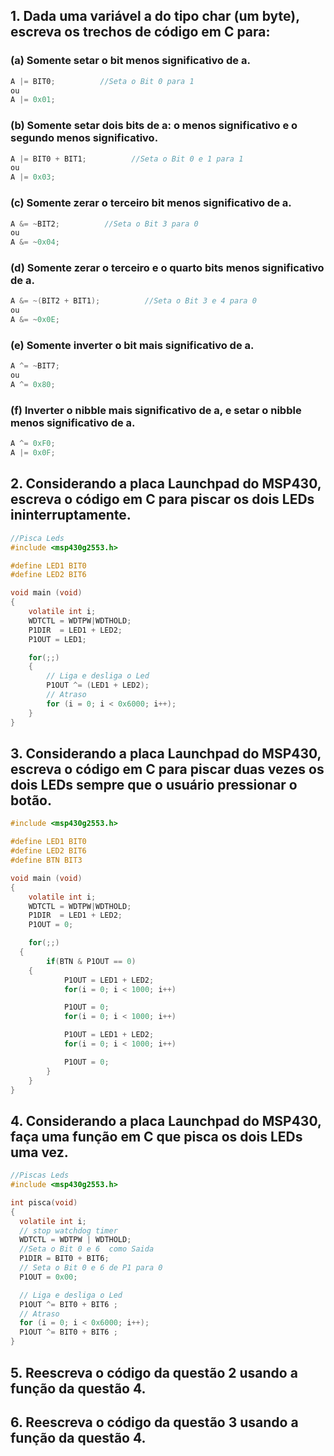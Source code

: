 ## 1. Dada uma variável a do tipo char (um byte), escreva os trechos de código em C para:
### (a) Somente setar o bit menos significativo de a.
```C
A |= BIT0;          //Seta o Bit 0 para 1
ou
A |= 0x01;
```

### (b) Somente setar dois bits de a: o menos significativo e o segundo menos significativo.
```C
A |= BIT0 + BIT1;          //Seta o Bit 0 e 1 para 1
ou
A |= 0x03;
```
### (c) Somente zerar o terceiro bit menos significativo de a.
```C
A &= ~BIT2;          //Seta o Bit 3 para 0
ou
A &= ~0x04;
```
### (d) Somente zerar o terceiro e o quarto bits menos significativo de a.
```C
A &= ~(BIT2 + BIT1);          //Seta o Bit 3 e 4 para 0
ou
A &= ~0x0E;
```
### (e) Somente inverter o bit mais significativo de a.
```C
A ^= ~BIT7;
ou
A ^= 0x80;
```
### (f) Inverter o nibble mais significativo de a, e setar o nibble menos significativo de a.
```C
A ^= 0xF0;
A |= 0x0F;
```
## 2. Considerando a placa Launchpad do MSP430, escreva o código em C para piscar os dois LEDs ininterruptamente.
```C
//Pisca Leds
#include <msp430g2553.h>

#define LED1 BIT0
#define LED2 BIT6

void main (void)
{
    volatile int i;
    WDTCTL = WDTPW|WDTHOLD;
    P1DIR  = LED1 + LED2;
    P1OUT = LED1;

    for(;;)
    {
        // Liga e desliga o Led
        P1OUT ^= (LED1 + LED2);
        // Atraso
        for (i = 0; i < 0x6000; i++);
    }
}
```

## 3. Considerando a placa Launchpad do MSP430, escreva o código em C para piscar duas vezes os dois LEDs sempre que o usuário pressionar o botão.
```C
#include <msp430g2553.h>

#define LED1 BIT0
#define LED2 BIT6
#define BTN BIT3

void main (void)
{
	volatile int i;
	WDTCTL = WDTPW|WDTHOLD;
	P1DIR  = LED1 + LED2;
	P1OUT = 0;

	for(;;)
  {
		if(BTN & P1OUT == 0)
    {
			P1OUT = LED1 + LED2;
			for(i = 0; i < 1000; i++)

			P1OUT = 0;
			for(i = 0; i < 1000; i++)

			P1OUT = LED1 + LED2;
			for(i = 0; i < 1000; i++)

			P1OUT = 0;
		}
	}
}
```
## 4. Considerando a placa Launchpad do MSP430, faça uma função em C que pisca os dois LEDs uma vez.
```C
//Piscas Leds
#include <msp430g2553.h>

int pisca(void)
{
  volatile int i;
  // stop watchdog timer
  WDTCTL = WDTPW | WDTHOLD;
  //Seta o Bit 0 e 6  como Saida
  P1DIR = BIT0 + BIT6;
  // Seta o Bit 0 e 6 de P1 para 0
  P1OUT = 0x00;

  // Liga e desliga o Led
  P1OUT ^= BIT0 + BIT6 ;
  // Atraso
  for (i = 0; i < 0x6000; i++);
  P1OUT ^= BIT0 + BIT6 ;
}
```

## 5. Reescreva o código da questão 2 usando a função da questão 4.

## 6. Reescreva o código da questão 3 usando a função da questão 4.
